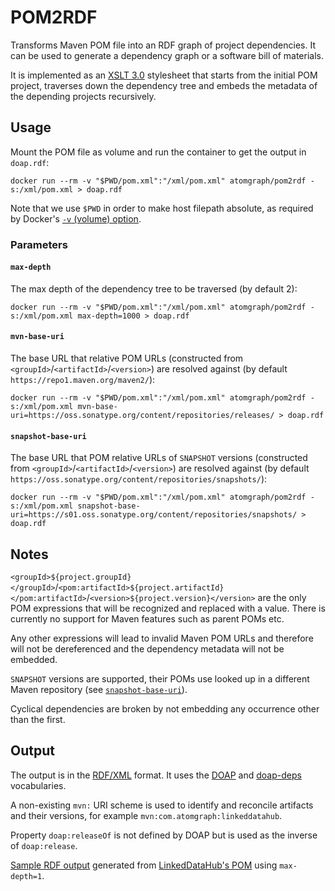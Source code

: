 # POM2RDF

Transforms Maven POM file into an RDF graph of project dependencies. It can be used to generate a dependency graph or a software bill of materials.

It is implemented as an [XSLT 3.0](https://www.w3.org/TR/xslt-30/) stylesheet that starts from the initial POM project, traverses down the dependency tree and embeds the metadata of the depending projects recursively.

## Usage

Mount the POM file as volume and run the container to get the output in `doap.rdf`:

    docker run --rm -v "$PWD/pom.xml":"/xml/pom.xml" atomgraph/pom2rdf -s:/xml/pom.xml > doap.rdf

Note that we use `$PWD` in order to make host filepath absolute, as required by Docker's [`-v` (volume) option](https://docs.docker.com/engine/reference/run/#volume-shared-filesystems).

### Parameters

#### `max-depth`

The max depth of the dependency tree to be traversed (by default 2):

    docker run --rm -v "$PWD/pom.xml":"/xml/pom.xml" atomgraph/pom2rdf -s:/xml/pom.xml max-depth=1000 > doap.rdf

#### `mvn-base-uri`

The base URL that relative POM URLs (constructed from `<groupId>`/`<artifactId>`/`<version>`) are resolved against (by default `https://repo1.maven.org/maven2/`):

    docker run --rm -v "$PWD/pom.xml":"/xml/pom.xml" atomgraph/pom2rdf -s:/xml/pom.xml mvn-base-uri=https://oss.sonatype.org/content/repositories/releases/ > doap.rdf

#### `snapshot-base-uri`

The base URL that POM relative URLs of `SNAPSHOT` versions (constructed from `<groupId>`/`<artifactId>`/`<version>`) are resolved against (by default `https://oss.sonatype.org/content/repositories/snapshots/`):

    docker run --rm -v "$PWD/pom.xml":"/xml/pom.xml" atomgraph/pom2rdf -s:/xml/pom.xml snapshot-base-uri=https://s01.oss.sonatype.org/content/repositories/snapshots/ > doap.rdf

## Notes

`<groupId>${project.groupId}</groupId>`/`<pom:artifactId>${project.artifactId}</pom:artifactId>`/`<version>${project.version}</version>` are the only POM expressions that will be recognized and replaced with a value. There is currently no support for Maven features such as parent POMs etc.

Any other expressions will lead to invalid Maven POM URLs and therefore will not be dereferenced and the dependency metadata will not be embedded.

`SNAPSHOT` versions are supported, their POMs use looked up in a different Maven repository (see [`snapshot-base-uri`](#snapshot-base-uri)).

Cyclical dependencies are broken by not embedding any occurrence other than the first.

## Output

The output is in the [RDF/XML](https://www.w3.org/TR/rdf-syntax-grammar/) format. It uses the [DOAP](http://usefulinc.com/ns/doap) and [doap-deps](http://ontologi.es/doap-deps) vocabularies.

A non-existing `mvn:` URI scheme is used to identify and reconcile artifacts and their versions, for example `mvn:com.atomgraph:linkeddatahub`.

Property `doap:releaseOf` is not defined by DOAP but is used as the inverse of `doap:release`.

[Sample RDF output](sample/doap.rdf) generated from [LinkedDataHub's POM](https://github.com/AtomGraph/LinkedDataHub/blob/master/pom.xml) using `max-depth=1`.